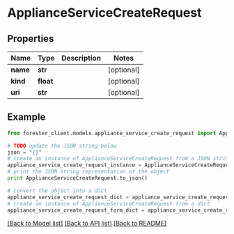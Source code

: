 # ApplianceServiceCreateRequest


## Properties

Name | Type | Description | Notes
------------ | ------------- | ------------- | -------------
**name** | **str** |  | [optional] 
**kind** | **float** |  | [optional] 
**uri** | **str** |  | [optional] 

## Example

```python
from forester_client.models.appliance_service_create_request import ApplianceServiceCreateRequest

# TODO update the JSON string below
json = "{}"
# create an instance of ApplianceServiceCreateRequest from a JSON string
appliance_service_create_request_instance = ApplianceServiceCreateRequest.from_json(json)
# print the JSON string representation of the object
print ApplianceServiceCreateRequest.to_json()

# convert the object into a dict
appliance_service_create_request_dict = appliance_service_create_request_instance.to_dict()
# create an instance of ApplianceServiceCreateRequest from a dict
appliance_service_create_request_form_dict = appliance_service_create_request.from_dict(appliance_service_create_request_dict)
```
[[Back to Model list]](../README.md#documentation-for-models) [[Back to API list]](../README.md#documentation-for-api-endpoints) [[Back to README]](../README.md)


